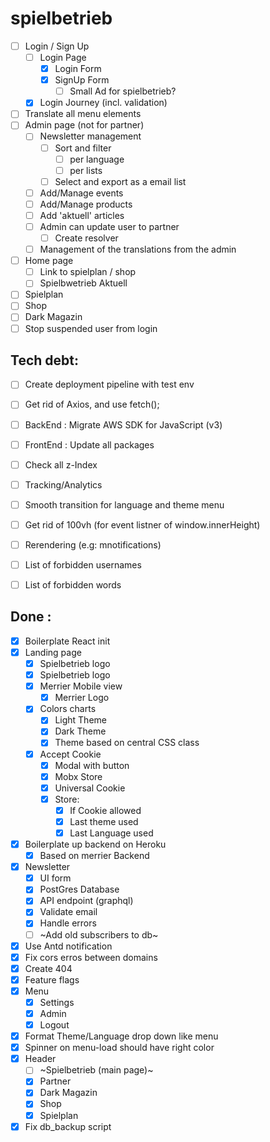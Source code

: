 # spielbetrieb

- [ ] Login / Sign Up
  - [ ] Login Page
    - [x] Login Form
    - [x] SignUp Form
      - [ ] Small Ad for spielbetrieb? 
  - [x] Login Journey (incl. validation)
- [ ] Translate all menu elements
- [ ] Admin page (not for partner)
  - [ ] Newsletter management
    - [ ] Sort and filter
      - [ ] per language
      - [ ] per lists
    - [ ] Select and export as a email list
  - [ ] Add/Manage events
  - [ ] Add/Manage products
  - [ ] Add 'aktuell' articles
  - [ ] Admin can update user to partner
      - [ ] Create resolver 
  - [ ] Management of the translations from the admin
- [ ] Home page
  - [ ] Link to spielplan / shop
  - [ ] Spielbwetrieb Aktuell
- [ ] Spielplan
- [ ] Shop
- [ ] Dark Magazin
- [ ] Stop suspended user from login

## Tech debt:

- [ ] Create deployment pipeline with test env
- [ ] Get rid of Axios, and use fetch();
- [ ] BackEnd : Migrate AWS SDK for JavaScript (v3) 
- [ ] FrontEnd : Update all packages
- [ ] Check all z-Index
- [ ] Tracking/Analytics
- [ ] Smooth transition for language and theme menu
- [ ] Get rid of 100vh (for event listner of window.innerHeight)
- [ ] Rerendering (e.g: mnotifications) 
- [ ] List of forbidden usernames
- [ ] List of forbidden words


## Done :

- [x] Boilerplate React init
- [x] Landing page
  - [x] Spielbetrieb logo
  - [x] Spielbetrieb logo
  - [x] Merrier Mobile view
    - [x] Merrier Logo
  - [x] Colors charts
    - [x] Light Theme
    - [x] Dark Theme
    - [x] Theme based on central CSS class
  - [x] Accept Cookie
    - [x] Modal with button
    - [x] Mobx Store
    - [x] Universal Cookie
    - [x] Store:
      - [x] If Cookie allowed
      - [x] Last theme used
      - [x] Last Language used
- [x] Boilerplate up backend on Heroku
  - [x] Based on merrier Backend
- [x] Newsletter
  - [x] UI form
  - [x] PostGres Database
  - [x] API endpoint (graphql)
  - [x] Validate email
  - [x] Handle errors
  - [ ] ~Add old subscribers to db~
- [x] Use Antd notification
- [x] Fix cors erros between domains
- [x] Create 404
- [x] Feature flags
- [x] Menu
  - [x] Settings
  - [x] Admin
  - [x] Logout
- [x] Format Theme/Language drop down like menu
- [x] Spinner on menu-load should have right color
- [x] Header
  - [ ] ~Spielbetrieb (main page)~
  - [x] Partner
  - [x] Dark Magazin
  - [x] Shop
  - [x] Spielplan
- [x] Fix db_backup script